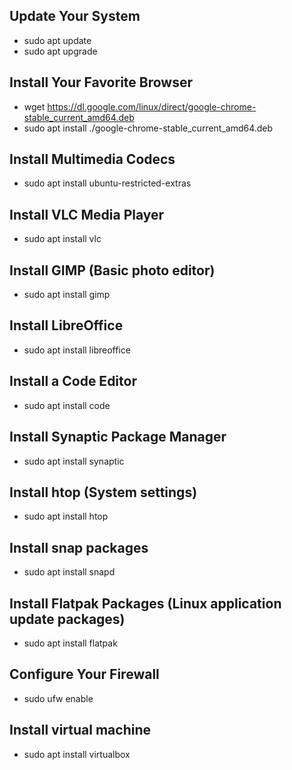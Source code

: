## Update Your System 
- sudo apt update
- sudo apt upgrade

## Install Your Favorite Browser 
- wget https://dl.google.com/linux/direct/google-chrome-stable_current_amd64.deb
- sudo apt install ./google-chrome-stable_current_amd64.deb

## Install Multimedia Codecs
- sudo apt install ubuntu-restricted-extras

## Install VLC Media Player
- sudo apt install vlc

## Install GIMP (Basic photo editor)
- sudo apt install gimp

## Install LibreOffice
- sudo apt install libreoffice

## Install a Code Editor
- sudo apt install code

## Install Synaptic Package Manager
- sudo apt install synaptic

## Install htop (System settings)
- sudo apt install htop

## Install snap packages
- sudo apt install snapd

## Install Flatpak Packages (Linux application update packages)
- sudo apt install flatpak

## Configure Your Firewall
- sudo ufw enable

## Install virtual machine
- sudo apt install virtualbox
